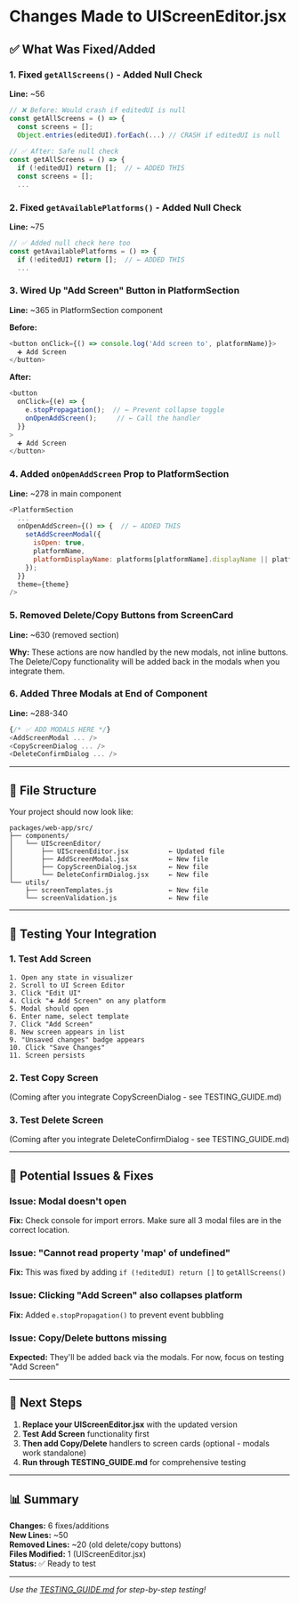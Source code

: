 # Changes Made to UIScreenEditor.jsx

## ✅ What Was Fixed/Added

### 1. Fixed `getAllScreens()` - Added Null Check
**Line:** ~56
```javascript
// ❌ Before: Would crash if editedUI is null
const getAllScreens = () => {
  const screens = [];
  Object.entries(editedUI).forEach(...) // CRASH if editedUI is null
  
// ✅ After: Safe null check
const getAllScreens = () => {
  if (!editedUI) return [];  // ← ADDED THIS
  const screens = [];
  ...
```

### 2. Fixed `getAvailablePlatforms()` - Added Null Check
**Line:** ~75
```javascript
// ✅ Added null check here too
const getAvailablePlatforms = () => {
  if (!editedUI) return [];  // ← ADDED THIS
  ...
```

### 3. Wired Up "Add Screen" Button in PlatformSection
**Line:** ~365 in PlatformSection component

**Before:**
```javascript
<button onClick={() => console.log('Add screen to', platformName)}>
  ➕ Add Screen
</button>
```

**After:**
```javascript
<button
  onClick={(e) => {
    e.stopPropagation();  // ← Prevent collapse toggle
    onOpenAddScreen();     // ← Call the handler
  }}
>
  ➕ Add Screen
</button>
```

### 4. Added `onOpenAddScreen` Prop to PlatformSection
**Line:** ~278 in main component

```javascript
<PlatformSection
  ...
  onOpenAddScreen={() => {  // ← ADDED THIS
    setAddScreenModal({
      isOpen: true,
      platformName,
      platformDisplayName: platforms[platformName].displayName || platformName
    });
  }}
  theme={theme}
/>
```

### 5. Removed Delete/Copy Buttons from ScreenCard
**Line:** ~630 (removed section)

**Why:** These actions are now handled by the new modals, not inline buttons.
The Delete/Copy functionality will be added back in the modals when you integrate them.

### 6. Added Three Modals at End of Component
**Line:** ~288-340

```javascript
{/* ✅ ADD MODALS HERE */}
<AddScreenModal ... />
<CopyScreenDialog ... />
<DeleteConfirmDialog ... />
```

---

## 📁 File Structure

Your project should now look like:

```
packages/web-app/src/
├── components/
│   └── UIScreenEditor/
│       ├── UIScreenEditor.jsx          ← Updated file
│       ├── AddScreenModal.jsx          ← New file
│       ├── CopyScreenDialog.jsx        ← New file
│       └── DeleteConfirmDialog.jsx     ← New file
└── utils/
    ├── screenTemplates.js              ← New file
    └── screenValidation.js             ← New file
```

---

## 🧪 Testing Your Integration

### 1. Test Add Screen
```
1. Open any state in visualizer
2. Scroll to UI Screen Editor
3. Click "Edit UI"
4. Click "➕ Add Screen" on any platform
5. Modal should open
6. Enter name, select template
7. Click "Add Screen"
8. New screen appears in list
9. "Unsaved changes" badge appears
10. Click "Save Changes"
11. Screen persists
```

### 2. Test Copy Screen
(Coming after you integrate CopyScreenDialog - see TESTING_GUIDE.md)

### 3. Test Delete Screen
(Coming after you integrate DeleteConfirmDialog - see TESTING_GUIDE.md)

---

## 🐛 Potential Issues & Fixes

### Issue: Modal doesn't open
**Fix:** Check console for import errors. Make sure all 3 modal files are in the correct location.

### Issue: "Cannot read property 'map' of undefined"
**Fix:** This was fixed by adding `if (!editedUI) return []` to `getAllScreens()`

### Issue: Clicking "Add Screen" also collapses platform
**Fix:** Added `e.stopPropagation()` to prevent event bubbling

### Issue: Copy/Delete buttons missing
**Expected:** They'll be added back via the modals. For now, focus on testing "Add Screen"

---

## 🎯 Next Steps

1. **Replace your UIScreenEditor.jsx** with the updated version
2. **Test Add Screen** functionality first
3. **Then add Copy/Delete** handlers to screen cards (optional - modals work standalone)
4. **Run through TESTING_GUIDE.md** for comprehensive testing

---

## 📊 Summary

**Changes:** 6 fixes/additions  
**New Lines:** ~50  
**Removed Lines:** ~20 (old delete/copy buttons)  
**Files Modified:** 1 (UIScreenEditor.jsx)  
**Status:** ✅ Ready to test

---

*Use the [TESTING_GUIDE.md](computer:///mnt/user-data/outputs/TESTING_GUIDE.md) for step-by-step testing!*